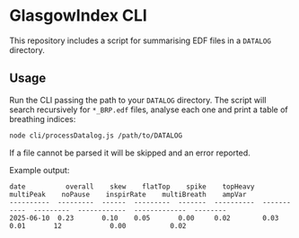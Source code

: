 # GlasgowIndex CLI

This repository includes a script for summarising EDF files in a `DATALOG` directory.

## Usage

Run the CLI passing the path to your `DATALOG` directory. The script will search
recursively for `*_BRP.edf` files, analyse each one and print a table of
breathing indices:

```bash
node cli/processDatalog.js /path/to/DATALOG
```

If a file cannot be parsed it will be skipped and an error reported.

Example output:

```
date          overall    skew    flatTop    spike    topHeavy    multiPeak    noPause    inspirRate    multiBreath    ampVar
----------  ---------  ------  ---------  -------  ----------  -----------  ---------  ------------  -------------  --------
2025-06-10  0.23       0.10    0.05       0.00     0.02        0.03         0.01       12            0.00           0.02
```
